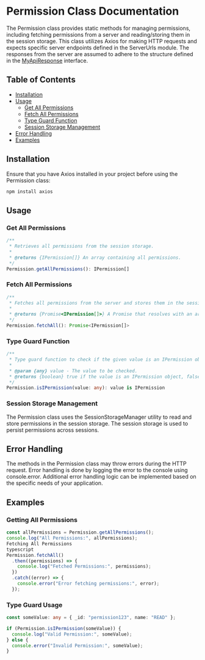 # Permission Class Documentation
The Permission class provides static methods for managing permissions, including fetching permissions from a server and reading/storing them in the session storage. This class utilizes Axios for making HTTP requests and expects specific server endpoints defined in the ServerUrls module. The responses from the server are assumed to adhere to the structure defined in the [MyApiResponse](./unified-response.md) interface.

## Table of Contents
 - [Installation](#installation)
 - [Usage](#usage)
    - [Get All Permissions](#get-all-permissions)
    - [Fetch All Permissions](#fetch-all-permissions)
    - [Type Guard Function](#type-guard-function)
    - [Session Storage Management](#session-storage-management)
 - [Error Handling](#error-handling)
 - [Examples](#examples)
## Installation
Ensure that you have Axios installed in your project before using the Permission class:

```bash
npm install axios
```
## Usage
### Get All Permissions
```typescript
/**
 * Retrieves all permissions from the session storage.
 *
 * @returns {IPermission[]} An array containing all permissions.
 */
Permission.getAllPermissions(): IPermission[]
```
### Fetch All Permissions
```typescript
/**
 * Fetches all permissions from the server and stores them in the session storage.
 *
 * @returns {Promise<IPermission[]>} A Promise that resolves with an array of all permissions.
 */
Permission.fetchAll(): Promise<IPermission[]>
```
### Type Guard Function
```typescript
/**
 * Type guard function to check if the given value is an IPermission object.
 *
 * @param {any} value - The value to be checked.
 * @returns {boolean} true if the value is an IPermission object, false otherwise.
 */
Permission.isIPermission(value: any): value is IPermission
```
### Session Storage Management
The Permission class uses the SessionStorageManager utility to read and store permissions in the session storage. The session storage is used to persist permissions across sessions.

## Error Handling
The methods in the Permission class may throw errors during the HTTP request. Error handling is done by logging the error to the console using console.error. Additional error handling logic can be implemented based on the specific needs of your application.

## Examples
### Getting All Permissions
```typescript
const allPermissions = Permission.getAllPermissions();
console.log("All Permissions:", allPermissions);
Fetching All Permissions
typescript
Permission.fetchAll()
  .then((permissions) => {
    console.log("Fetched Permissions:", permissions);
  })
  .catch((error) => {
    console.error("Error fetching permissions:", error);
  });
```
### Type Guard Usage
```typescript
const someValue: any = { _id: "permission123", name: "READ" };

if (Permission.isIPermission(someValue)) {
  console.log("Valid Permission:", someValue);
} else {
  console.error("Invalid Permission:", someValue);
}
```


